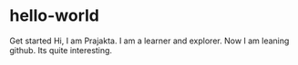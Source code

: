 # hello-world
Get started
Hi, I am Prajakta. I am a learner and explorer.
Now I am leaning github. Its quite interesting.
